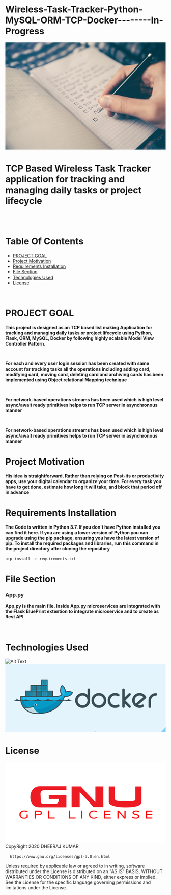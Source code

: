 # Wireless-Task-Tracker-Python-MySQL-ORM-TCP-Docker--------In-Progress
![Alt Text](https://github.com/DheerajKumar97/Automated-ML-Application-for-EDA-Streamlit-Deployment--Heroku/blob/master/todo.jpg)
<br>
# TCP Based Wireless Task Tracker application for tracking and managing daily tasks or project lifecycle
<br>

<br>


# Table Of Contents
- [PROJECT GOAL](#PROJECT-GOAL)
- [Project Motivation](#Project-Motivation)
- [Requirements Installation](#Requirements-Installation)
- [File Section](#File-Section)
- [Technologies Used](#Technologies-Used)
- [License](#License)

<br>

# PROJECT GOAL

 **This project is designed as an TCP based list making Application for tracking and managing daily tasks or project lifecycle using
Python, Flask, ORM, MySQL, Docker by following highly scalable Model View Controller Pattern.** 

 <br>
 
 **For each and every user login session has been created with same account for tracking tasks all the operations including adding card, 
modifying card, moving card, deleting card and archiving cards has been implemented using Object relational Mapping technique**

<br>

**For network-based operations streams has been used which is high level async/await ready primitives helps to run TCP server in 
asynchronous manner**

<br>

**For network-based operations streams has been used which is high level async/await ready primitives helps to run TCP server in 
asynchronous manner**

# Project Motivation

**His idea is straightforward. Rather than relying on Post-its or productivity apps, use your digital calendar to organize your time. For every task you have to get done, estimate how long it will take, and block that period off in advance**

# Requirements Installation

**The Code is written in Python 3.7. If you don't have Python installed you can find it here. If you are using a lower version of Python you can upgrade using the pip package, ensuring you have the latest version of pip. To install the required packages and libraries, run this command in the project directory after cloning the repository**

    pip install -r requirements.txt
    
# File Section

### App.py

**App.py is the main file. Inside App.py microservices are integrated with the Flask BluePrint extention to integrate microservice and to create as Rest API**

<br>

# Technologies Used

![Alt Text](https://github.com/DheerajKumar97/IPL-Score-Prediction-with-Flask-Deployment-Heroku/blob/master/static/p1.jpg)
![Alt Text](https://github.com/DheerajKumar97/Automated-ML-Application-for-EDA-Streamlit-Deployment--Heroku/blob/master/dockerimage.png)


# License

![Alt Text](https://github.com/DheerajKumar97/Automated-ML-Application-for-EDA-Streamlit-Deployment--Heroku/blob/master/GNU.png)
<br>
CopyRight 2020 DHEERAJ KUMAR

      https://www.gnu.org/licenses/gpl-3.0.en.html
      
Unless required by applicable law or agreed to in writing, software distributed under the License is distributed on an "AS IS" BASIS, WITHOUT WARRANTIES OR CONDITIONS OF ANY KIND, either express or implied. See the License for the specific language governing permissions and limitations under the License.
<br>
